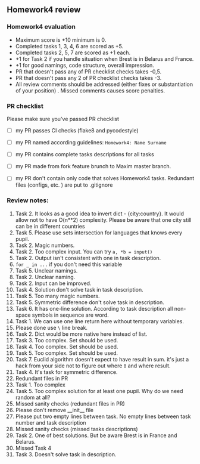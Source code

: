 ## Homework4 review

### Homework4 evaluation
- Maximum score is +10 minimum is 0.
- Completed tasks 1, 3, 4, 6 are scored as +5.
- Completed tasks 2, 5, 7 are scored as +1 each.
- +1 for Task 2 if you handle situation when Brest is in Belarus and France. 
- +1 for good namings, code structure, overall impression.
- PR that doesn't pass any of PR checklist checks takes -0,5.
- PR that doesn't pass any 2 of PR checklist checks takes -3.
- All review comments should be addressed (either fixes or 
substantiation of your position) . Missed comments causes score 
penalties.

### PR checklist
Please make sure you've passed PR checklist
- [ ] my PR passes CI checks (flake8 and pycodestyle)
- [ ] my PR named according guidelines: `Homework4: Name Surname`
- [ ] my PR contains complete tasks descriptions for all tasks
- [ ] my PR made from fork feature brunch to Maxim master branch.
- [ ] my PR don't contain only code that solves Homework4 tasks.
Redundant files (configs, etc. ) are put to .gitignore


### Review notes:
1. Task 2. It looks as a good idea to invert dict - {city:country}. It would 
allow not to have O(n**2) complexity. Please be aware that one city still can
be in different countries 
2. Task 5. Please use sets intersection for languages that knows every pupil.
3. Task 2. Magic numbers. 
4. Task 2. Too complex input. You can try `a, *b = input()`
5. Task 2. Output isn't consistent with one in task description. 
6. `for _ in ...` if you don't need this variable
7. Task 5. Unclear namings. 
8. Task 2. Unclear naming. 
9. Task 2. Input can be improved.
10. Task 4. Solution don't solve task in task description.
11. Task 5. Too many magic numbers.
12. Task 5. Symmetric difference don't solve task in description. 
13. Task 6. It has one-line solution. According to task description all non-space
symbols in sequence are word. 
14. Task 1. We can use one line return here without temporary variables.
15. Please done use `\` line break. 
16. Task 2. Dict would be more native here instead of list. 
17. Task 3. Too complex. Set should be used. 
18. Task 4. Too complex. Set should be used.
19. Task 5. Too complex. Set should be used.
20. Task 7. Euclid algorithm doesn't expect to have result in sum. it's just a
hack from your side not to figure out where `0` and where result. 
21. Task 4. It's task for symmetric difference.
22. Redundant files in PR
23. Task 1. Too complex
24. Task 5. Too complex solution for at least one pupil. Why do we need random at all? 
25. Missed sanity checks (redundant files in PR)
26. Please don't remove \_\_init__ file
27. Please put two empty lines between task. No empty lines between task number
and task description
28. Missed sanity checks (missed tasks descriptions)
29. Task 2. One of best solutions. But be aware Brest is in France and Belarus.
30. Missed Task 4
31. Task 3. Doesn't solve task in description.
